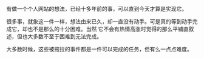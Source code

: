 有做一个个人网站的想法，已经十多年前的事，可以直到今天才算是实现它。

很多事，就象这一件一样，想法由来已久，却一直没有动手。可是真的等到动手完成它，却也不是那么的十分困难。当然 它不会有热情高涨时觉得的那么平铺直叙述，但也大多数不至于困难到无法完成。

大多数时候，这些被拖拉的事件都是一件可以完成的任务，但有么一点点难度。
